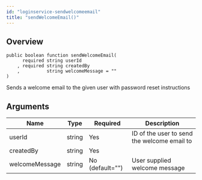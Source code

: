 ```yaml
---
id: "loginservice-sendwelcomeemail"
title: "sendWelcomeEmail()"
---
```



## Overview




```luceescript
public boolean function sendWelcomeEmail(
      required string userId        
    , required string createdBy     
    ,          string welcomeMessage = ""
)
```

Sends a welcome email to the given user with password reset instructions

## Arguments


<div class="table-responsive"><table class="table"><thead><tr><th>Name</th><th>Type</th><th>Required</th><th>Description</th></tr></thead><tbody><tr><td>userId</td><td>string</td><td>Yes</td><td>ID of the user to send the welcome email to</td></tr><tr><td>createdBy</td><td>string</td><td>Yes</td><td></td></tr><tr><td>welcomeMessage</td><td>string</td><td>No (default="")</td><td>User supplied welcome message</td></tr></tbody></table></div>